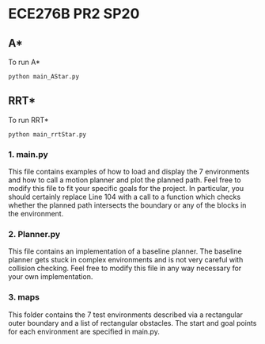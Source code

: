 # ECE276B PR2 SP20 

## A*
To run A* 
```
python main_AStar.py
```

## RRT*
To run RRT*
```
python main_rrtStar.py
```

### 1. main.py
This file contains examples of how to load and display the 7 environments and how to call a motion planner and plot the planned path. Feel free to modify this file to fit your specific goals for the project. In particular, you should certainly replace Line 104 with a call to a function which checks whether the planned path intersects the boundary or any of the blocks in the environment.

### 2. Planner.py
This file contains an implementation of a baseline planner. The baseline planner gets stuck in complex environments and is not very careful with collision checking. Feel free to modify this file in any way necessary for your own implementation.

### 3. maps
This folder contains the 7 test environments described via a rectangular outer boundary and a list of rectangular obstacles. The start and goal points for each environment are specified in main.py.